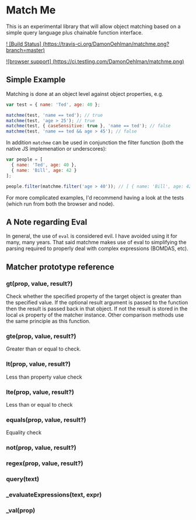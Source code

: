 # Match Me

This is an experimental library that will allow object matching based on a
simple query language plus chainable function interface.

[!
[Build Status]
(https://travis-ci.org/DamonOehlman/matchme.png?branch=master)
](https://travis-ci.org/DamonOehlman/matchme)

[
![browser support]
(https://ci.testling.com/DamonOehlman/matchme.png)
](https://ci.testling.com/DamonOehlman/matchme)

## Simple Example

Matching is done at an object level against object properties, e.g.

```js
var test = { name: 'Ted', age: 40 };

matchme(test, 'name == ted'); // true
matchme(test, 'age > 25'); // true
matchme(test, { caseSensitive: true }, 'name == ted'); // false
matchme(test, 'name == ted && age > 45'); // false
```

In addition `matchme` can be used in conjunction the filter
function (both the native JS implemenation or underscores):

```js
var people = [
  { name: 'Ted', age: 40 },
  { name: 'Bill', age: 42 }
];

people.filter(matchme.filter('age > 40')); // [ { name: 'Bill', age: 42 }]
```

For more complicated examples, I'd recommend having a look at the
tests (which run from both the browser and node).

## A Note regarding Eval

In general, the use of `eval` is considered evil.  I have avoided using it
for many, many years.  That said matchme makes use of eval to simplifying
the parsing required to properly deal with complex expressions
(BOMDAS, etc).

## Matcher prototype reference

### gt(prop, value, result?)

Check whether the specified property of the target object is greater than 
the specified value.  If the optional result argument is passed to the
function then the result is passed back in that object. If not the result
is stored in the local `ok` property of the matcher instance.  Other
comparison methods use the same principle as this function.

 
### gte(prop, value, result?)

Greater than or equal to check.

### lt(prop, value, result?)

Less than property value check

### lte(prop, value, result?)

Less than or equal to check

### equals(prop, value, result?)

Equality check

### not(prop, value, result?)

### regex(prop, value, result?)

### query(text)

### _evaluateExpressions(text, expr)

### _val(prop)
